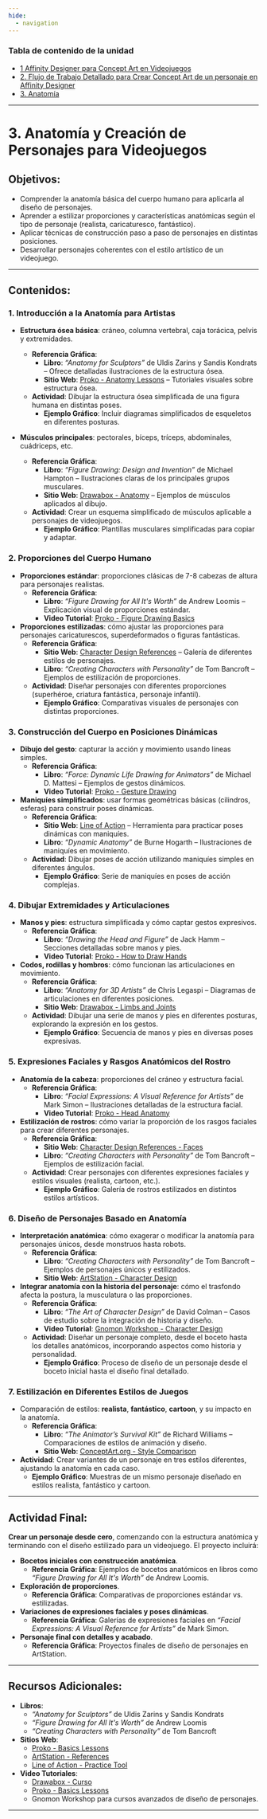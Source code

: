 ```yaml
---
hide:
  - navigation
---
```

### Tabla de contenido de la unidad
* [1 Affinity Designer para Concept Art en Videojuegos](ud2-1.md)
* [2. Flujo de Trabajo Detallado para Crear Concept Art de un personaje en Affinity Designer
  ](ud1-2-Desarrollo-del-Proceso-Creativo.md)
* [3. Anatomía](udz-Anatomia.md)
---

# 3. **Anatomía y Creación de Personajes para Videojuegos**

## Objetivos:
- Comprender la anatomía básica del cuerpo humano para aplicarla al diseño de personajes.
- Aprender a estilizar proporciones y características anatómicas según el tipo de personaje (realista, caricaturesco, fantástico).
- Aplicar técnicas de construcción paso a paso de personajes en distintas posiciones.
- Desarrollar personajes coherentes con el estilo artístico de un videojuego.

---

## Contenidos:

### 1. **Introducción a la Anatomía para Artistas**
- **Estructura ósea básica**: cráneo, columna vertebral, caja torácica, pelvis y extremidades.
  - **Referencia Gráfica**:
    - **Libro**: *“Anatomy for Sculptors”* de Uldis Zarins y Sandis Kondrats – Ofrece detalladas ilustraciones de la estructura ósea.
    - **Sitio Web**: [Proko - Anatomy Lessons](https://www.proko.com/anatomy) – Tutoriales visuales sobre estructura ósea.
  - **Actividad**: Dibujar la estructura ósea simplificada de una figura humana en distintas poses.
    - **Ejemplo Gráfico**: Incluir diagramas simplificados de esqueletos en diferentes posturas.

- **Músculos principales**: pectorales, bíceps, tríceps, abdominales, cuádriceps, etc.
  - **Referencia Gráfica**:
    - **Libro**: *“Figure Drawing: Design and Invention”* de Michael Hampton – Ilustraciones claras de los principales grupos musculares.
    - **Sitio Web**: [Drawabox - Anatomy](https://drawabox.com/lessons/lesson-4) – Ejemplos de músculos aplicados al dibujo.
  - **Actividad**: Crear un esquema simplificado de músculos aplicable a personajes de videojuegos.
    - **Ejemplo Gráfico**: Plantillas musculares simplificadas para copiar y adaptar.

### 2. **Proporciones del Cuerpo Humano**
- **Proporciones estándar**: proporciones clásicas de 7-8 cabezas de altura para personajes realistas.
  - **Referencia Gráfica**:
    - **Libro**: *“Figure Drawing for All It's Worth”* de Andrew Loomis – Explicación visual de proporciones estándar.
    - **Video Tutorial**: [Proko - Figure Drawing Basics](https://www.youtube.com/watch?v=anAnPFQjbGE)
- **Proporciones estilizadas**: cómo ajustar las proporciones para personajes caricaturescos, superdeformados o figuras fantásticas.
  - **Referencia Gráfica**:
    - **Sitio Web**: [Character Design References](https://characterdesignreferences.com/) – Galería de diferentes estilos de personajes.
    - **Libro**: *“Creating Characters with Personality”* de Tom Bancroft – Ejemplos de estilización de proporciones.
  - **Actividad**: Diseñar personajes con diferentes proporciones (superhéroe, criatura fantástica, personaje infantil).
    - **Ejemplo Gráfico**: Comparativas visuales de personajes con distintas proporciones.

### 3. **Construcción del Cuerpo en Posiciones Dinámicas**
- **Dibujo del gesto**: capturar la acción y movimiento usando líneas simples.
  - **Referencia Gráfica**:
    - **Libro**: *“Force: Dynamic Life Drawing for Animators”* de Michael D. Mattesi – Ejemplos de gestos dinámicos.
    - **Video Tutorial**: [Proko - Gesture Drawing](https://www.youtube.com/watch?v=K3Cm14A0uoY)
- **Maniquíes simplificados**: usar formas geométricas básicas (cilindros, esferas) para construir poses dinámicas.
  - **Referencia Gráfica**:
    - **Sitio Web**: [Line of Action](https://line-of-action.com/) – Herramienta para practicar poses dinámicas con maniquíes.
    - **Libro**: *“Dynamic Anatomy”* de Burne Hogarth – Ilustraciones de maniquíes en movimiento.
  - **Actividad**: Dibujar poses de acción utilizando maniquíes simples en diferentes ángulos.
    - **Ejemplo Gráfico**: Serie de maniquíes en poses de acción complejas.

### 4. **Dibujar Extremidades y Articulaciones**
- **Manos y pies**: estructura simplificada y cómo captar gestos expresivos.
  - **Referencia Gráfica**:
    - **Libro**: *“Drawing the Head and Figure”* de Jack Hamm – Secciones detalladas sobre manos y pies.
    - **Video Tutorial**: [Proko - How to Draw Hands](https://www.youtube.com/watch?v=6wGb3uJklW0)
- **Codos, rodillas y hombros**: cómo funcionan las articulaciones en movimiento.
  - **Referencia Gráfica**:
    - **Libro**: *“Anatomy for 3D Artists”* de Chris Legaspi – Diagramas de articulaciones en diferentes posiciones.
    - **Sitio Web**: [Drawabox - Limbs and Joints](https://drawabox.com/lessons/lesson-9)
  - **Actividad**: Dibujar una serie de manos y pies en diferentes posturas, explorando la expresión en los gestos.
    - **Ejemplo Gráfico**: Secuencia de manos y pies en diversas poses expresivas.

### 5. **Expresiones Faciales y Rasgos Anatómicos del Rostro**
- **Anatomía de la cabeza**: proporciones del cráneo y estructura facial.
  - **Referencia Gráfica**:
    - **Libro**: *“Facial Expressions: A Visual Reference for Artists”* de Mark Simon – Ilustraciones detalladas de la estructura facial.
    - **Video Tutorial**: [Proko - Head Anatomy](https://www.youtube.com/watch?v=GBjVCO2dG5E)
- **Estilización de rostros**: cómo variar la proporción de los rasgos faciales para crear diferentes personajes.
  - **Referencia Gráfica**:
    - **Sitio Web**: [Character Design References - Faces](https://characterdesignreferences.com/category/character-design/faces/)
    - **Libro**: *“Creating Characters with Personality”* de Tom Bancroft – Ejemplos de estilización facial.
  - **Actividad**: Crear personajes con diferentes expresiones faciales y estilos visuales (realista, cartoon, etc.).
    - **Ejemplo Gráfico**: Galería de rostros estilizados en distintos estilos artísticos.

### 6. **Diseño de Personajes Basado en Anatomía**
- **Interpretación anatómica**: cómo exagerar o modificar la anatomía para personajes únicos, desde monstruos hasta robots.
  - **Referencia Gráfica**:
    - **Libro**: *“Creating Characters with Personality”* de Tom Bancroft – Ejemplos de personajes únicos y estilizados.
    - **Sitio Web**: [ArtStation - Character Design](https://www.artstation.com/search?q=character%20design&sort_by=trending)
- **Integrar anatomía con la historia del personaje**: cómo el trasfondo afecta la postura, la musculatura o las proporciones.
  - **Referencia Gráfica**:
    - **Libro**: *“The Art of Character Design”* de David Colman – Casos de estudio sobre la integración de historia y diseño.
    - **Video Tutorial**: [Gnomon Workshop - Character Design](https://www.gnomon.edu/online-courses/character-design)
  - **Actividad**: Diseñar un personaje completo, desde el boceto hasta los detalles anatómicos, incorporando aspectos como historia y personalidad.
    - **Ejemplo Gráfico**: Proceso de diseño de un personaje desde el boceto inicial hasta el diseño final detallado.

### 7. **Estilización en Diferentes Estilos de Juegos**
- Comparación de estilos: **realista**, **fantástico**, **cartoon**, y su impacto en la anatomía.
  - **Referencia Gráfica**:
    - **Libro**: *“The Animator’s Survival Kit”* de Richard Williams – Comparaciones de estilos de animación y diseño.
    - **Sitio Web**: [ConceptArt.org - Style Comparison](http://www.conceptart.org/forums/forumdisplay.php?f=14)
- **Actividad**: Crear variantes de un personaje en tres estilos diferentes, ajustando la anatomía en cada caso.
  - **Ejemplo Gráfico**: Muestras de un mismo personaje diseñado en estilos realista, fantástico y cartoon.

---

## Actividad Final:
**Crear un personaje desde cero**, comenzando con la estructura anatómica y terminando con el diseño estilizado para un videojuego. El proyecto incluirá:
- **Bocetos iniciales con construcción anatómica**.
  - **Referencia Gráfica**: Ejemplos de bocetos anatómicos en libros como *“Figure Drawing for All It's Worth”* de Andrew Loomis.
- **Exploración de proporciones**.
  - **Referencia Gráfica**: Comparativas de proporciones estándar vs. estilizadas.
- **Variaciones de expresiones faciales y poses dinámicas**.
  - **Referencia Gráfica**: Galerías de expresiones faciales en *“Facial Expressions: A Visual Reference for Artists”* de Mark Simon.
- **Personaje final con detalles y acabado**.
  - **Referencia Gráfica**: Proyectos finales de diseño de personajes en ArtStation.

---

## Recursos Adicionales:
- **Libros**:
  - *“Anatomy for Sculptors”* de Uldis Zarins y Sandis Kondrats
  - *“Figure Drawing for All It's Worth”* de Andrew Loomis
  - *“Creating Characters with Personality”* de Tom Bancroft
- **Sitios Web**:
  - [Proko - Basics Lessons](https://www.proko.com/course/drawing-basics/lessons)
  - [ArtStation - References](https://www.artstation.com/)
  - [Line of Action - Practice Tool](https://line-of-action.com/)
- **Video Tutoriales**:
  - [Drawabox - Curso](https://www.youtube.com/watch?v=9708PBUvCQ0&list=PLA7yj0dxiUGv7k8ohEt15EtMz9PTckNXw)
  - [Proko - Basics Lessons](https://www.proko.com/course/drawing-basics/lessons)
  - Gnomon Workshop para cursos avanzados de diseño de personajes.

---

